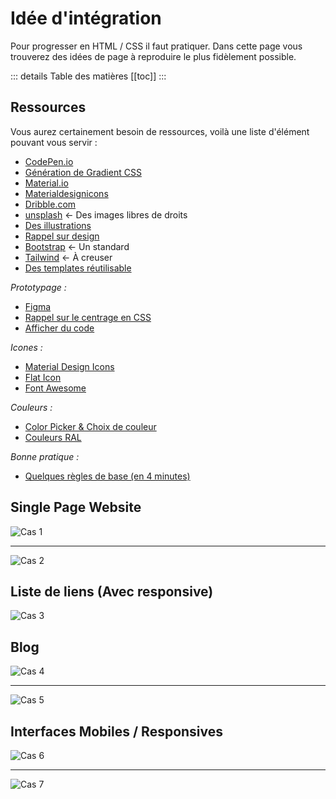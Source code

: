 # Idée d'intégration

Pour progresser en HTML / CSS il faut pratiquer. Dans cette page vous trouverez des idées de page à reproduire le plus fidèlement possible.

::: details Table des matières
[[toc]]
:::

## Ressources

Vous aurez certainement besoin de ressources, voilà une liste d'élément pouvant vous servir :

- [CodePen.io](https://codepen.io/)
- [Génération de Gradient CSS](https://cssgradient.io/)
- [Material.io](https://material.io/color/#!/?view.left=0&view.right=0&primary.color=F06292&secondary.color=E91E63)
- [Materialdesignicons](https://materialdesignicons.com/)
- [Dribble.com](https://dribbble.com/)
- [unsplash](https://unsplash.com/) <- Des images libres de droits
- [Des illustrations](https://icons8.com/illustrations?ref=lapaninja)
- [Rappel sur design](https://atlassian.design/)
- [Bootstrap](https://getbootstrap.com/) <- Un standard
- [Tailwind](https://tailwindcss.com/) <- À creuser
- [Des templates réutilisable](https://startbootstrap.com/?showPro=false&showAngular=false)

_Prototypage :_

- [Figma](https://www.figma.com/)
- [Rappel sur le centrage en CSS](https://web.dev/centering-in-css/)
- [Afficher du code](https://carbon.now.sh/)

_Icones :_

- [Material Design Icons](https://materialdesignicons.com/)
- [Flat Icon](https://www.flaticon.com/)
- [Font Awesome](https://fontawesome.com/)

_Couleurs :_

- [Color Picker & Choix de couleur](https://www.webfx.com/web-design/color-picker/)
- [Couleurs RAL](http://couleursral.fr/)

_Bonne pratique :_

- [Quelques règles de base (en 4 minutes)](https://jgthms.com/web-design-in-4-minutes/)

## Single Page Website

![Cas 1](./integration/cas1.png)

---

![Cas 2](./integration/cas2.png)

## Liste de liens (Avec responsive)

![Cas 3](./integration/cas3.png)

## Blog

![Cas 4](./integration/cas4.png)

---

![Cas 5](./integration/cas5.png)

## Interfaces Mobiles / Responsives

![Cas 6](./integration/cas6.jpeg)

---

![Cas 7](./integration/cas7.jpg)
